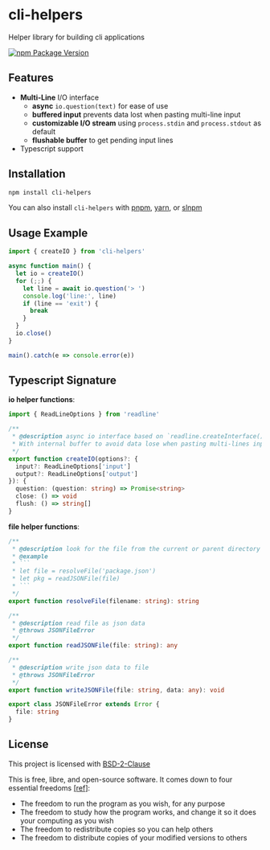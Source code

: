 # cli-helpers

Helper library for building cli applications

[![npm Package Version](https://img.shields.io/npm/v/cli-helpers)](https://www.npmjs.com/package/cli-helpers)

## Features

- **Multi-Line** I/O interface
  - **async** `io.question(text)` for ease of use
  - **buffered input** prevents data lost when pasting multi-line input
  - **customizable I/O stream** using `process.stdin` and `process.stdout` as default
  - **flushable buffer** to get pending input lines
- Typescript support

## Installation

```bash
npm install cli-helpers
```

You can also install `cli-helpers` with [pnpm](https://pnpm.io/), [yarn](https://yarnpkg.com/), or [slnpm](https://github.com/beenotung/slnpm)

## Usage Example

```typescript
import { createIO } from 'cli-helpers'

async function main() {
  let io = createIO()
  for (;;) {
    let line = await io.question('> ')
    console.log('line:', line)
    if (line == 'exit') {
      break
    }
  }
  io.close()
}

main().catch(e => console.error(e))
```

## Typescript Signature

**io helper functions**:

```typescript
import { ReadLineOptions } from 'readline'

/**
 * @description async io interface based on `readline.createInterface()`.
 * With internal buffer to avoid data lose when pasting multi-lines input.
 */
export function createIO(options?: {
  input?: ReadLineOptions['input']
  output?: ReadLineOptions['output']
}): {
  question: (question: string) => Promise<string>
  close: () => void
  flush: () => string[]
}
```

**file helper functions**:

````typescript
/**
 * @description look for the file from the current or parent directory recursively
 * @example
 * ```
 * let file = resolveFile('package.json')
 * let pkg = readJSONFile(file)
 * ```
 */
export function resolveFile(filename: string): string

/**
 * @description read file as json data
 * @throws JSONFileError
 */
export function readJSONFile(file: string): any

/**
 * @description write json data to file
 * @throws JSONFileError
 */
export function writeJSONFile(file: string, data: any): void

export class JSONFileError extends Error {
  file: string
}
````

## License

This project is licensed with [BSD-2-Clause](./LICENSE)

This is free, libre, and open-source software. It comes down to four essential freedoms [[ref]](https://seirdy.one/2021/01/27/whatsapp-and-the-domestication-of-users.html#fnref:2):

- The freedom to run the program as you wish, for any purpose
- The freedom to study how the program works, and change it so it does your computing as you wish
- The freedom to redistribute copies so you can help others
- The freedom to distribute copies of your modified versions to others
